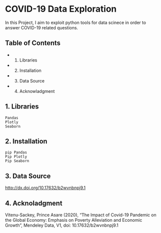 # COVID-19 Data Exploration
In this Project, I aim to exploit python tools for data scinece in order to answer COVID-19 related questions.

## Table of Contents
* 1. Libraries 
* 2. Installation
* 3. Data Source
* 4. Acknowladgment 

## 1. Libraries
    Pandas
    Plotly
    Seaborn
## 2. Installation

    pip Pandas
    Pip Plotly
    Pip Seaborn

## 3. Data Source

http://dx.doi.org/10.17632/b2wvnbnpj9.1

## 4. Acknoladgment

Vitenu-Sackey, Prince Asare (2020), “The Impact of Covid-19 Pandemic on the Global Economy: Emphasis on Poverty Alleviation and Economic Growth”, Mendeley Data, V1, doi: 10.17632/b2wvnbnpj9.1
